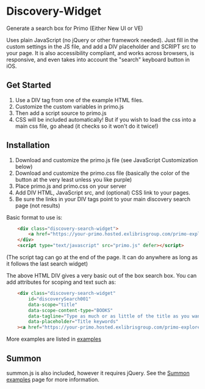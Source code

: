 # Discovery-Widget

Generate a search box for Primo (Either New UI or VE)

Uses plain JavaScript (no jQuery or other framework needed). Just fill in the custom settings in the JS file, and add a DIV placeholder and SCRIPT src to your page. It is also accessibility compliant, and works across browsers, is responsive, and even takes into account the "search" keyboard button in iOS.

## Get Started

1. Use a DIV tag from one of the example HTML files.
2. Customize the custom variables in primo.js
3. Then add a script source to primo.js
4. CSS will be included automatically! But if you wish to load the css into a main css file, go ahead (it checks so it won't do it twice!)

## Installation

1. Download and customize the primo.js file (see JavaScript Customization below)
2. Download and customize the primo.css file (basically the color of the button at the very least unless you like purple)
3. Place primo.js and primo.css on your server
4. Add DIV HTML, JavaScript src, and (optional) CSS link to your pages.
5. Be sure the links in your DIV tags point to your main discovery search page (not results)

Basic format to use is:

```HTML
    <div class="discovery-search-widget">
        <a href="https://your-primo.hosted.exlibrisgroup.com/primo-explore/search?vid=YOURVIEW">Search Library Resources</a>
    </div>
    <script type="text/javascript" src="primo.js" defer></script>
```

(The script tag can go at the end of the page. It can do anywhere as long as it follows the last search widget)

The above HTML DIV gives a very basic out of the box search box. You can add attributes for scoping and text such as:

```HTML
    <div class="discovery-search-widget"
        id="discoverySearch001"
        data-scope="title"
        data-scope-content-type="BOOKS"
        data-tagline="Type as much or as little of the title as you want:"
        data-placeholder="Title keywords"
    ><a href="https://your-primo.hosted.exlibrisgroup.com/primo-explore/search?vid=YOURVIEW">Search Library Resources</a></div>
```

More examples are listed in [examples](examples/example-primo.html)

## Summon

summon.js is also included, however it requires jQuery. See the [Summon examples](examples/example-summon.html) page for more information.
